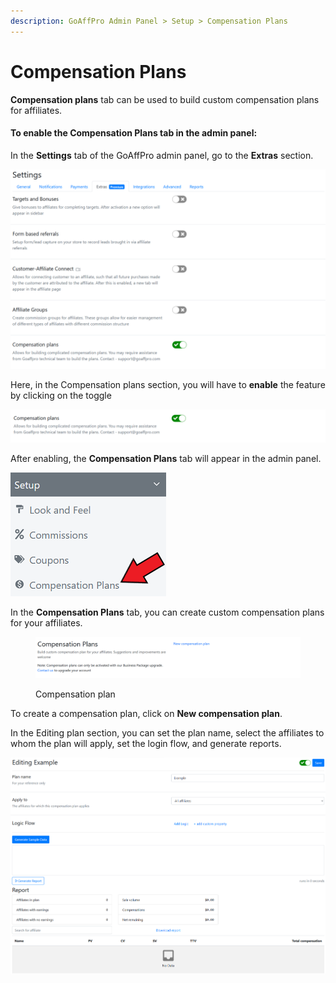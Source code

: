 ```yaml
---
description: GoAffPro Admin Panel > Setup > Compensation Plans
---
```


# Compensation Plans

**Compensation plans** tab can be used to build custom compensation plans for affiliates.&#x20;

#### To enable the Compensation Plans tab in the admin panel:

In the **Settings** tab of the GoAffPro admin panel, go to the **Extras** section.

![Settings > Extras](<../../../.gitbook/assets/image (1725).png>)

Here, in the Compensation plans section, you will have to **enable** the feature by clicking on the toggle

![Compensation plans](<../../../.gitbook/assets/image (2097).png>)

After enabling, the **Compensation Plans** tab will appear in the admin panel.

![Compensation Plans](<../../../.gitbook/assets/Screenshot 2022-06-06 155425.png>)

In the **Compensation Plans** tab, you can create custom compensation plans for your affiliates.&#x20;

<figure><img src="../../../.gitbook/assets/image (337).png" alt=""><figcaption><p>Compensation plan</p></figcaption></figure>

To create a compensation plan, click on **New compensation plan**.

In the Editing plan section, you can set the plan name, select the affiliates to whom the plan will apply, set the login flow, and generate reports.

![Editing plan](<../../../.gitbook/assets/image (2861).png>)
